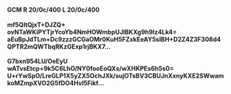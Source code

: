 #### GCM R 20/0c/400 L 20/0c/400
**mf5QItQjxT+DJZQ+**<br/>**ovNTaWKiPYTjrYcoYb4NmHOWmbpUJIBKXg9h9Iz4Lk4=**<br/>**aEuBpJdTLm+Dc9zzzGCGaOMr0KuH5FZxkEeAY5sIBH+D2Z4Z3F308d4QPTR2mQWTbqRKzGExp1rjBKX7...**<br/><br/>
**G7bxn954LU/OeEyU**<br/>**wATvsEtcp+9k5C6LhO/NY0fooEoQXs/wXHKPEs6h5s0=**<br/>**U+rYwSpO/LreGLP1X5yZX5OchJXk/sujOTsBV3CBUJnXxnyKXE2SWwamkoMZmpXVO2G5fDO4Hvl5Fikf...**